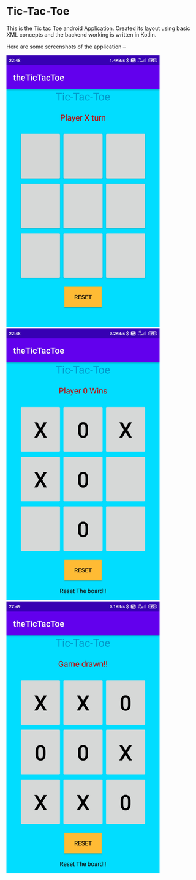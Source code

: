 # Tic-Tac-Toe
This is the Tic tac Toe android Application. Created its layout using basic XML concepts and the backend working is written in Kotlin.

Here are some screenshots of the application – 



<img src = "Images/screenshot1.png" width=400>



<img src = "Images/screenshot2.png" width=400>




<img src = "Images/screenshot3.png" width=400>
